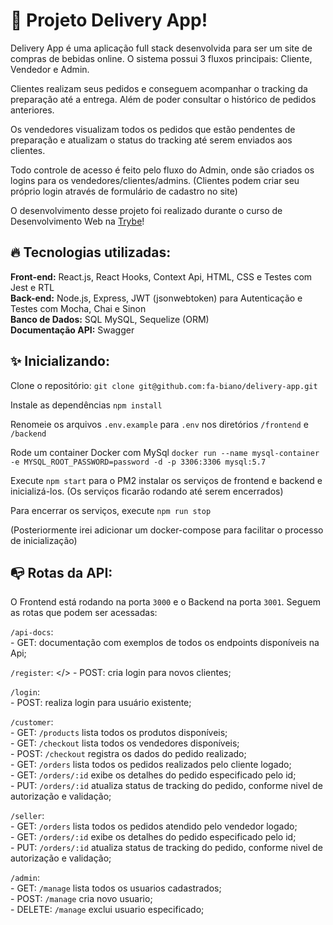 # 🍻 Projeto Delivery App!

Delivery App é uma aplicação full stack desenvolvida para ser um site de compras de bebidas online.
O sistema possui 3 fluxos principais: Cliente, Vendedor e Admin.

Clientes realizam seus pedidos e conseguem acompanhar o tracking da preparação até a entrega. Além de poder consultar o histórico de pedidos anteriores.

Os vendedores visualizam todos os pedidos que estão pendentes de preparação e atualizam o status do tracking até serem enviados aos clientes.

Todo controle de acesso é feito pelo fluxo do Admin, onde são criados os logins para os vendedores/clientes/admins. (Clientes podem criar seu próprio login através de formulário de cadastro no site)

O desenvolvimento desse projeto foi realizado durante o curso de Desenvolvimento Web na [Trybe](https://www.betrybe.com/)!

## 🔥 Tecnologias utilizadas:

  **Front-end:** React.js, React Hooks, Context Api, HTML, CSS e Testes com Jest e RTL </br>
  **Back-end:** Node.js, Express, JWT (jsonwebtoken) para Autenticação e Testes com Mocha, Chai e Sinon</br>
  **Banco de Dados:** SQL MySQL, Sequelize (ORM) </br>
  **Documentação API:** Swagger
  

## ✨ Inicializando:

  Clone o repositório: `git clone git@github.com:fa-biano/delivery-app.git`

  Instale as dependências `npm install`
  
  Renomeie os arquivos `.env.example` para `.env` nos diretórios `/frontend` e `/backend`

  Rode um container Docker com MySql `docker run --name mysql-container -e MYSQL_ROOT_PASSWORD=password -d -p 3306:3306 mysql:5.7`

  Execute `npm start` para o PM2 instalar os serviços de frontend e backend e inicializá-los. (Os serviços ficarão rodando até serem encerrados)
  
  Para encerrar os serviços, execute `npm run stop`

  (Posteriormente irei adicionar um docker-compose para facilitar o processo de inicialização)

## 📭 Rotas da API:

O Frontend está rodando na porta `3000` e o Backend na porta `3001`. Seguem as rotas que podem ser acessadas:

  `/api-docs`: </br>
    - GET: documentação com exemplos de todos os endpoints disponíveis na Api; </br>

  `/register`: </>
    - POST: cria login para novos clientes; </br>

  `/login`: </br>
    - POST: realiza login para usuário existente; </br>
    
  `/customer`: </br>
    - GET: `/products` lista todos os produtos disponíveis; </br>
    - GET: `/checkout` lista todos os vendedores disponíveis; </br>
    - POST: `/checkout` registra os dados do pedido realizado; </br>
    - GET: `/orders` lista todos os pedidos realizados pelo cliente logado; </br>
    - GET: `/orders/:id` exibe os detalhes do pedido especificado pelo id; </br>
    - PUT: `/orders/:id` atualiza status de tracking do pedido, conforme nivel de autorização e validação; </br>

  `/seller`: </br>
    - GET: `/orders` lista todos os pedidos atendido pelo vendedor logado; </br>
    - GET: `/orders/:id` exibe os detalhes do pedido especificado pelo id; </br>
    - PUT: `/orders/:id` atualiza status de tracking do pedido, conforme nivel de autorização e validação; </br>

  `/admin`: </br>
    - GET: `/manage` lista todos os usuarios cadastrados; </br>
    - POST: `/manage` cria novo usuario; </br>
    - DELETE: `/manage` exclui usuario especificado; </br>
  
